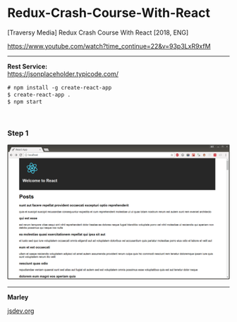 # Redux-Crash-Course-With-React

[Traversy Media] Redux Crash Course With React [2018, ENG]

https://www.youtube.com/watch?time_continue=22&v=93p3LxR9xfM

<hr/>

**Rest Service:**  
https://jsonplaceholder.typicode.com/

    # npm install -g create-react-app
    $ create-react-app .
    $ npm start

<br/>

### Step 1

![Application](/img/pic-01.png?raw=true)

---

**Marley**

<a href="https://jsdev.org">jsdev.org</a>
